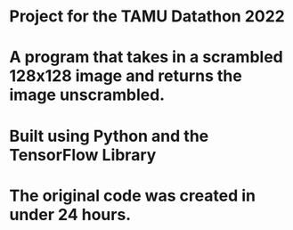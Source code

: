 # Project for the TAMU Datathon 2022
#
# A program that takes in a scrambled 128x128 image and returns the image unscrambled.
#
# Built using Python and the TensorFlow Library
# The original code was created in under 24 hours.
# 
#  
